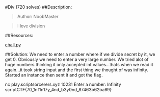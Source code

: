 #Div (720 solves)
##Description:
>Author: NoobMaster

>I love division

##Resources:

[chall.py](https://github.com/trxvorr/Writeups/blob/main/scriptCTF/Misc/Div/chall.py)

##Solution:
We need to enter a number where if we divide secret by it, we get 0. Obviously we need to enter a very large number. We tried alot of huge numbers thinking it only accepted int values…thats when we read it again…it took string input and the first thing we thought of was infinity. Started an instance then sent it and got the flag.


nc play.scriptsorcerers.xyz 10231
Enter a number: Infinity
scriptCTF{70_1nf1n17y_4nd_b3y0nd_87463b62ba69}




